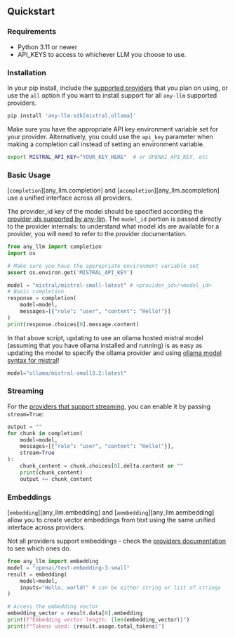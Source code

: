 ## Quickstart

### Requirements

- Python 3.11 or newer
- API_KEYS to access to whichever LLM you choose to use.

### Installation

In your pip install, include the [supported providers](./providers.md) that you plan on using, or use the `all` option if you want to install support for all `any-llm` supported providers.

```bash
pip install 'any-llm-sdk[mistral,ollama]'
```

Make sure you have the appropriate API key environment variable set for your provider. Alternatively,
you could use the `api_key` parameter when making a completion call instead of setting an environment variable.

```bash
export MISTRAL_API_KEY="YOUR_KEY_HERE"  # or OPENAI_API_KEY, etc
```

### Basic Usage

[`completion`][any_llm.completion] and [`acompletion`][any_llm.acompletion] use a unified interface across all providers.

The provider_id key of the model should be specified according the [provider ids supported by any-llm](./providers.md).
The `model_id` portion is passed directly to the provider internals: to understand what model ids are available for a provider,
you will need to refer to the provider documentation.

```python
from any_llm import completion
import os

# Make sure you have the appropriate environment variable set
assert os.environ.get('MISTRAL_API_KEY')

model = "mistral/mistral-small-latest" # <provider_id>/<model_id>
# Basic completion
response = completion(
    model=model,
    messages=[{"role": "user", "content": "Hello!"}]
)
print(response.choices[0].message.content)
```

In that above script,
updating to use an ollama hosted mistral model (assuming that you have ollama installed and running)
is as easy as updating the model to specify the ollama provider and using
[ollama model syntax for mistral](https://ollama.com/library/mistral-small3.2)!

```python
model="ollama/mistral-small3.2:latest"
```

### Streaming

For the [providers that support streaming](./providers.md), you can enable it by passing `stream=True`:

```python
output = ""
for chunk in completion(
    model=model,
    messages=[{"role": "user", "content": "Hello!"}],
    stream=True
):
    chunk_content = chunk.choices[0].delta.content or ""
    print(chunk_content)
    output += chunk_content
```

### Embeddings

[`embedding`][any_llm.embedding] and [`aembedding`][any_llm.aembedding] allow you to create vector embeddings from text using the same unified interface across providers.

Not all providers support embeddings - check the [providers documentation](./providers.md) to see which ones do.

```python
from any_llm import embedding
model = "openai/text-embedding-3-small"
result = embedding(
    model=model,
    inputs="Hello, world!" # can be either string or list of strings
)

# Access the embedding vector
embedding_vector = result.data[0].embedding
print(f"Embedding vector length: {len(embedding_vector)}")
print(f"Tokens used: {result.usage.total_tokens}")
```